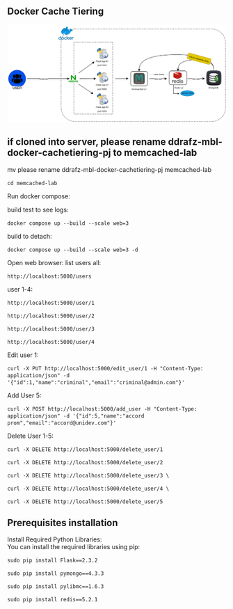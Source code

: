 ## Docker Cache Tiering
![Docker Cache Tiering](docker-cachetiering-diagram1.png)

## if cloned into server, please rename ddrafz-mbl-docker-cachetiering-pj to memcached-lab

mv please rename ddrafz-mbl-docker-cachetiering-pj memcached-lab
```
cd memcached-lab
```

Run docker compose:

build test to see logs:
```
docker compose up --build --scale web=3
```
build to detach:
```
docker compose up --build --scale web=3 -d
```
Open web browser:
list users all:
```
http://localhost:5000/users
```
user 1-4:
```
http://localhost:5000/user/1
```
```
http://localhost:5000/user/2
```
```
http://localhost:5000/user/3
```
```
http://localhost:5000/user/4
```

Edit user 1:
```
curl -X PUT http://localhost:5000/edit_user/1 -H "Content-Type: application/json" -d '{"id":1,"name":"criminal","email":"criminal@admin.com"}'
```
Add User 5:
```
curl -X POST http://localhost:5000/add_user -H "Content-Type: application/json" -d '{"id":5,"name":"accord prom","email":"accord@unidev.com"}'
```

Delete User 1-5:
```
curl -X DELETE http://localhost:5000/delete_user/1
```
```
curl -X DELETE http://localhost:5000/delete_user/2
```
```
curl -X DELETE http://localhost:5000/delete_user/3 \
```
```
curl -X DELETE http://localhost:5000/delete_user/4 \
```
```
curl -X DELETE http://localhost:5000/delete_user/5
```

## Prerequisites installation

Install Required Python Libraries: \
You can install the required libraries using pip:
```
sudo pip install Flask==2.3.2
```
```
sudo pip install pymongo==4.3.3
```
```
sudo pip install pylibmc==1.6.3
```
```
sudo pip install redis==5.2.1
```

